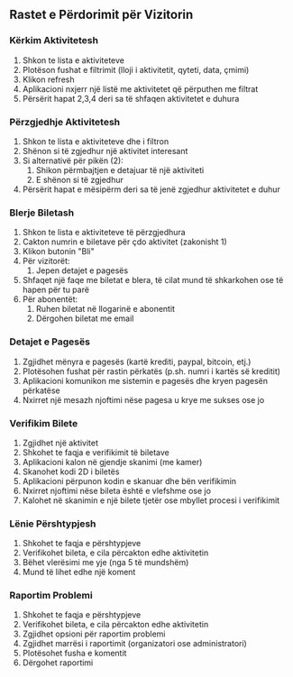 
## Rastet e Përdorimit për Vizitorin

### Kërkim Aktivitetesh

1. Shkon te lista e aktiviteteve
2. Plotëson fushat e filtrimit (lloji i aktivitetit, qyteti, data, çmimi)
3. Klikon refresh
4. Aplikacioni nxjerr një listë me aktivitetet që përputhen me filtrat
5. Përsërit hapat 2,3,4 deri sa të shfaqen aktivitetet e duhura

### Përzgjedhje Aktivitetesh

1. Shkon te lista e aktiviteteve dhe i filtron
2. Shënon si të zgjedhur një aktivitet interesant
3. Si alternativë për pikën (2):
   1. Shikon përmbajtjen e detajuar të një aktiviteti
   2. E shënon si të zgjedhur
4. Përsërit hapat e mësipërm deri sa të jenë zgjedhur aktivitetet e duhur

### Blerje Biletash

1. Shkon te lista e aktiviteteve të përzgjedhura
2. Cakton numrin e biletave për çdo aktivitet (zakonisht 1)
3. Klikon butonin "Bli"
4. Për vizitorët:
   1. Jepen detajet e pagesës
5. Shfaqet një faqe me biletat e blera, të cilat mund të shkarkohen ose të hapen për tu parë
6. Për abonentët:
   1. Ruhen biletat në llogarinë e abonentit
   2. Dërgohen biletat me email

### Detajet e Pagesës

1. Zgjidhet mënyra e pagesës (kartë krediti, paypal, bitcoin, etj.)
2. Plotësohen fushat për rastin përkatës (p.sh. numri i kartës së kreditit)
3. Aplikacioni komunikon me sistemin e pagesës dhe kryen pagesën përkatëse
4. Nxirret një mesazh njoftimi nëse pagesa u krye me sukses ose jo

### Verifikim Bilete

1. Zgjidhet një aktivitet
2. Shkohet te faqja e verifikimit të biletave
3. Aplikacioni kalon në gjendje skanimi (me kamer)
4. Skanohet kodi 2D i biletës
5. Aplikacioni përpunon kodin e skanuar dhe bën verifikimin
6. Nxirret njoftimi nëse bileta është e vlefshme ose jo
7. Kalohet në skanimin e një bilete tjetër ose mbyllet procesi i verifikimit

### Lënie Përshtypjesh

1. Shkohet te faqja e përshtypjeve
2. Verifikohet bileta, e cila përcakton edhe aktivitetin
3. Bëhet vlerësimi me yje (nga 5 të mundshëm)
4. Mund të lihet edhe një koment

### Raportim Problemi

1. Shkohet te faqja e përshtypjeve
2. Verifikohet bileta, e cila përcakton edhe aktivitetin
3. Zgjidhet opsioni për raportim problemi
4. Zgjidhet marrësi i raportimit (organizatori ose administratori)
5. Plotësohet fusha e komentit
6. Dërgohet raportimi

